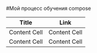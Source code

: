 #Мой процесс обучения compose

Title | Link
------------- | -------------
Content Cell  | Content Cell
Content Cell  | Content Cell
